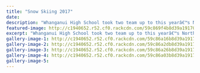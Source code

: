 ```yaml
---
title: "Snow Skiing 2017"
date: 
description: "Whanganui High School took two team up to this yearâ€™s North Island Ski Champs, held on Turoa Ski Field from 17 to 20 of September..."
featured-image: http://c1940652.r52.cf0.rackcdn.com/59c869f4b8d39a19170001d4/group-1.jpg
excerpt: "Whanganui High School took two team up to this yearâ€™s North Island Ski Champs, held on Turoa Ski Field from 17 to 20 of September."
gallery-image-1: http://c1940652.r52.cf0.rackcdn.com/59c86a16b8d39a19170001d8/group-no-2-shot.jpg
gallery-image-2: http://c1940652.r52.cf0.rackcdn.com/59c86a2db8d39a19170001dc/mountain-shot-2.jpg
gallery-image-3: http://c1940652.r52.cf0.rackcdn.com/59c86a26b8d39a19170001da/mountain-shot.jpg
gallery-image-4: http://c1940652.r52.cf0.rackcdn.com/59c86a03b8d39a19170001d6/group-moving-shot.jpg
gallery-image-5: 
---
```

